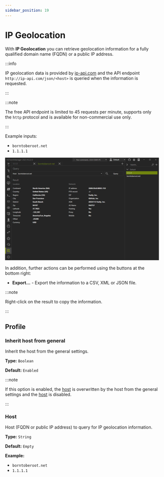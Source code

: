 ```yaml
---
sidebar_position: 19
---
```


# IP Geolocation

With **IP Geolocation** you can retrieve geolocation information for a fully qualified domain name (FQDN) or a public IP address.

:::info

IP geolocation data is provided by [ip-api.com](https://ip-api.com/) and the API endpoint `http://ip-api.com/json/<host>` is queried when the information is requested.

:::

:::note

The free API endpoint is limited to 45 requests per minute, supports only the `http` protocol and is available for non-commercial use only.

:::

Example inputs:

- `borntoberoot.net`
- `1.1.1.1`

![IPGeolocation](../img/ip-geolocation.png)

In addition, further actions can be performed using the buttons at the bottom right:

- **Export...** - Export the information to a CSV, XML or JSON file.

:::note

Right-click on the result to copy the information.

:::

## Profile

### Inherit host from general

Inherit the host from the general settings.

**Type:** `Boolean`

**Default:** `Enabled`

:::note

If this option is enabled, the [host](#host) is overwritten by the host from the general settings and the [host](#host) is disabled.

:::

### Host

Host (FQDN or public IP address) to query for IP geolocation information.

**Type:** `String`

**Default:** `Empty`

**Example:**

- `borntoberoot.net`
- `1.1.1.1`
